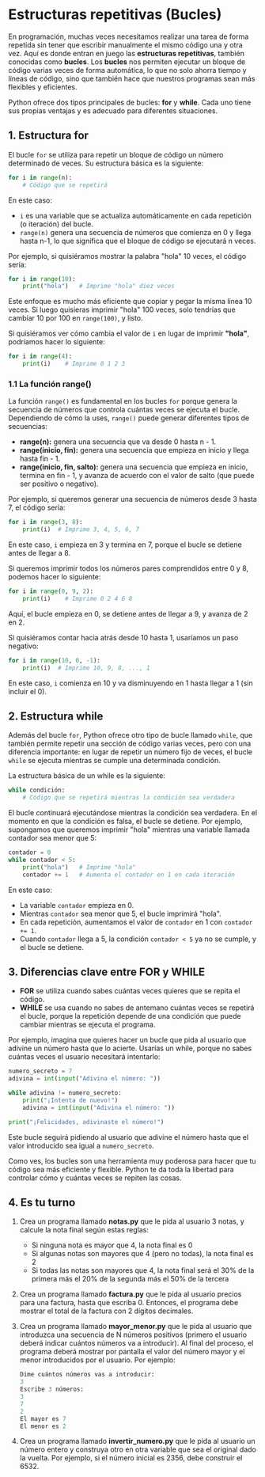 # Estructuras repetitivas (Bucles)

En programación, muchas veces necesitamos realizar una tarea de forma repetida sin tener que escribir manualmente el mismo código una y otra vez. Aquí es donde entran en juego las **estructuras repetitivas**, también conocidas como **bucles**. Los **bucles** nos permiten ejecutar un bloque de código varias veces de forma automática, lo que no solo ahorra tiempo y líneas de código, sino que también hace que nuestros programas sean más flexibles y eficientes.

Python ofrece dos tipos principales de bucles: **for** y **while**. Cada uno tiene sus propias ventajas y es adecuado para diferentes situaciones. 

## 1. Estructura for

El bucle `for` se utiliza para repetir un bloque de código un número determinado de veces. Su estructura básica es la siguiente:

```py
for i in range(n):
    # Código que se repetirá
``` 

En este caso:
* `i` es una variable que se actualiza automáticamente en cada repetición (o iteración) del bucle.
* `range(n)` genera una secuencia de números que comienza en 0 y llega hasta n-1, lo que significa que el bloque de código se ejecutará n veces.

Por ejemplo, si quisiéramos mostrar la palabra "hola" 10 veces, el código sería:

```py
for i in range(10):
    print("hola")   # Imprime "hola" diez veces
```

Este enfoque es mucho más eficiente que copiar y pegar la misma línea 10 veces. Si luego quisieras imprimir "hola" 100 veces, solo tendrías que cambiar 10 por 100 en `range(100)`, y listo.

Si quisiéramos ver cómo cambia el valor de `i` en lugar de imprimir **"hola"**, podríamos hacer lo siguiente:

```py
for i in range(4):
    print(i)    # Imprime 0 1 2 3
```

### 1.1 La función range()

La función `range()` es fundamental en los bucles `for` porque genera la secuencia de números que controla cuántas veces se ejecuta el bucle. Dependiendo de cómo la uses, `range()` puede generar diferentes tipos de secuencias:

* **range(n):** genera una secuencia que va desde 0 hasta n - 1.
* **range(inicio, fin):** genera una secuencia que empieza en inicio y llega hasta fin - 1.
* **range(inicio, fin, salto):** genera una secuencia que empieza en inicio, termina en fin - 1, y avanza de acuerdo con el valor de salto (que puede ser positivo o negativo).


Por ejemplo, si queremos generar una secuencia de números desde 3 hasta 7, el código sería: 

```py
for i in range(3, 8):
    print(i)  # Imprime 3, 4, 5, 6, 7
```

En este caso, `i` empieza en 3 y termina en 7, porque el bucle se detiene antes de llegar a 8.

Si queremos imprimir todos los números pares comprendidos entre 0 y 8, podemos hacer lo siguiente:

```py
for i in range(0, 9, 2):
    print(i)    # Imprime 0 2 4 6 8 
```

Aquí, el bucle empieza en 0, se detiene antes de llegar a 9, y avanza de 2 en 2.

Si quisiéramos contar hacia atrás desde 10 hasta 1, usaríamos un paso negativo:

```py
for i in range(10, 0, -1):
    print(i)  # Imprime 10, 9, 8, ..., 1
```

En este caso, `i` comienza en 10 y va disminuyendo en 1 hasta llegar a 1 (sin incluir el 0).


## 2. Estructura while

Además del bucle `for`, Python ofrece otro tipo de bucle llamado `while`, que también permite repetir una sección de código varias veces, pero con una diferencia importante: en lugar de repetir un número fijo de veces, el bucle `while` se ejecuta mientras se cumple una determinada condición.

La estructura básica de un while es la siguiente:

```py
while condición:
    # Código que se repetirá mientras la condición sea verdadera
```

El bucle continuará ejecutándose mientras la condición sea verdadera. En el momento en que la condición es falsa, el bucle se detiene. Por ejemplo, supongamos que queremos imprimir "hola" mientras una variable llamada contador sea menor que 5:

```py
contador = 0
while contador < 5:
    print("hola")   # Imprime "hola"
    contador += 1   # Aumenta el contador en 1 en cada iteración
``` 

En este caso: 
* La variable `contador` empieza en 0.
* Mientras `contador` sea menor que 5, el bucle imprimirá "hola".
* En cada repetición, aumentamos el valor de `contador` en 1 con `contador += 1`.
* Cuando `contador` llega a 5, la condición `contador < 5` ya no se cumple, y el bucle se detiene.


## 3. Diferencias clave entre FOR y WHILE

* **FOR** se utiliza cuando sabes cuántas veces quieres que se repita el código.
* **WHILE** se usa cuando no sabes de antemano cuántas veces se repetirá el bucle, porque la repetición depende de una condición que puede cambiar mientras se ejecuta el programa.

Por ejemplo, imagina que quieres hacer un bucle que pida al usuario que adivine un número hasta que lo acierte. Usarías un while, porque no sabes cuántas veces el usuario necesitará intentarlo:

```py
numero_secreto = 7
adivina = int(input("Adivina el número: "))

while adivina != numero_secreto:
    print("¡Intenta de nuevo!")
    adivina = int(input("Adivina el número: "))

print("¡Felicidades, adivinaste el número!")
```

Este bucle seguirá pidiendo al usuario que adivine el número hasta que el valor introducido sea igual a `numero_secreto`.

Como ves, los bucles son una herramienta muy poderosa para hacer que tu código sea más eficiente y flexible. Python te da toda la libertad para controlar cómo y cuántas veces se repiten las cosas.

## 4. Es tu turno

1. Crea un programa llamado **notas.py** que le pida al usuario 3 notas, y calcule la nota final según estas reglas:
   * Si ninguna nota es mayor que 4, la nota final es 0
   * Si algunas notas son mayores que 4 (pero no todas), la nota final es 2
   * Si todas las notas son mayores que 4, la nota final será el 30% de la primera más el 20% de la segunda más el 50% de la tercera

2. Crea un programa llamado **factura.py** que le pida al usuario precios para una factura, hasta que escriba 0. Entonces, el programa debe mostrar el total de la factura con 2 dígitos decimales.

3. Crea un programa llamado **mayor_menor.py** que le pida al usuario que introduzca una secuencia de N números positivos (primero el usuario deberá indicar cuántos números va a introducir). Al final del proceso, el programa deberá mostrar por pantalla el valor del número mayor y el menor introducidos por el usuario. Por ejemplo:

    ```py
    Dime cuántos números vas a introducir:
    3
    Escribe 3 números:
    3
    7
    2
    El mayor es 7
    El menor es 2
    ```

4. Crea un programa llamado **invertir_numero.py** que le pida al usuario un número entero y construya otro en otra variable que sea el original dado la vuelta. Por ejemplo, si el número inicial es 2356, debe construir el 6532.

